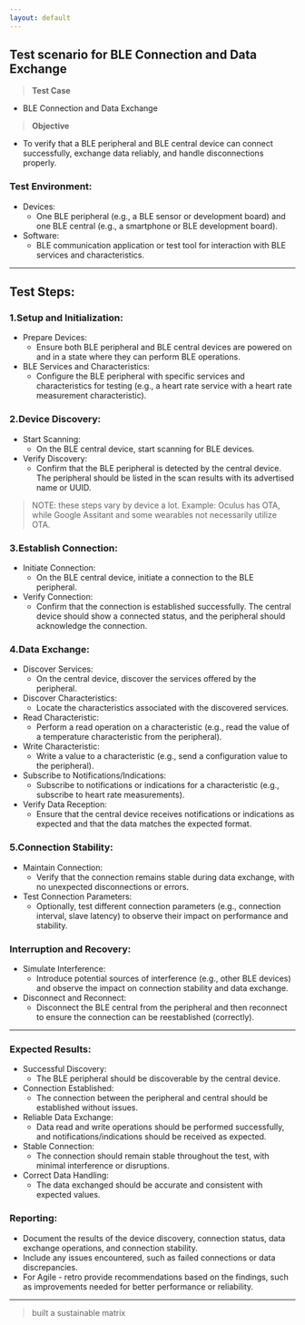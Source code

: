 ```yaml
---
layout: default
---
```


## Test scenario for BLE Connection and Data Exchange

> **Test Case**
* BLE Connection and Data Exchange

> **Objective**
* To verify that a BLE peripheral and BLE central device can connect successfully, exchange data reliably, and handle disconnections properly.

### Test Environment:
* Devices:
  * One BLE peripheral (e.g., a BLE sensor or development board) and one BLE central (e.g., a smartphone or BLE development board).
* Software:
  * BLE communication application or test tool for interaction with BLE services and characteristics.

---

## Test Steps:

### 1.Setup and Initialization:

* Prepare Devices:
  * Ensure both BLE peripheral and BLE central devices are powered on and in a state where they can perform BLE operations.
* BLE Services and Characteristics:
  * Configure the BLE peripheral with specific services and characteristics for testing (e.g., a heart rate service with a heart rate measurement characteristic).

### 2.Device Discovery:

* Start Scanning:
  * On the BLE central device, start scanning for BLE devices.
* Verify Discovery:
  * Confirm that the BLE peripheral is detected by the central device. The peripheral should be listed in the scan results with its advertised name or UUID.
    
> NOTE: these steps vary by device a lot.
> Example: Oculus has OTA, while Google Assitant and some wearables not necessarily utilize OTA.

### 3.Establish Connection:

* Initiate Connection:
  * On the BLE central device, initiate a connection to the BLE peripheral.
* Verify Connection:
  * Confirm that the connection is established successfully. The central device should show a connected status, and the peripheral should acknowledge the connection.

### 4.Data Exchange:

* Discover Services:
  * On the central device, discover the services offered by the peripheral.
* Discover Characteristics:
  * Locate the characteristics associated with the discovered services.
* Read Characteristic:
  * Perform a read operation on a characteristic (e.g., read the value of a temperature characteristic from the peripheral).
* Write Characteristic:
  * Write a value to a characteristic (e.g., send a configuration value to the peripheral).
* Subscribe to Notifications/Indications:
  * Subscribe to notifications or indications for a characteristic (e.g., subscribe to heart rate measurements).
* Verify Data Reception:
  * Ensure that the central device receives notifications or indications as expected and that the data matches the expected format.

### 5.Connection Stability:

* Maintain Connection:
  * Verify that the connection remains stable during data exchange, with no unexpected disconnections or errors.
* Test Connection Parameters:
  * Optionally, test different connection parameters (e.g., connection interval, slave latency) to observe their impact on performance and stability.

### Interruption and Recovery:

* Simulate Interference:
  * Introduce potential sources of interference (e.g., other BLE devices) and observe the impact on connection stability and data exchange.
* Disconnect and Reconnect:
  * Disconnect the BLE central from the peripheral and then reconnect to ensure the connection can be reestablished (correctly).

---

### Expected Results:

* Successful Discovery:
  * The BLE peripheral should be discoverable by the central device.
* Connection Established:
  * The connection between the peripheral and central should be established without issues.
* Reliable Data Exchange:
  * Data read and write operations should be performed successfully, and notifications/indications should be received as expected.
* Stable Connection:
  * The connection should remain stable throughout the test, with minimal interference or disruptions.
* Correct Data Handling:
  * The data exchanged should be accurate and consistent with expected values.

### Reporting:

* Document the results of the device discovery, connection status, data exchange operations, and connection stability.
* Include any issues encountered, such as failed connections or data discrepancies.
* For Agile - retro provide recommendations based on the findings, such as improvements needed for better performance or reliability.

---

> built a sustainable matrix
